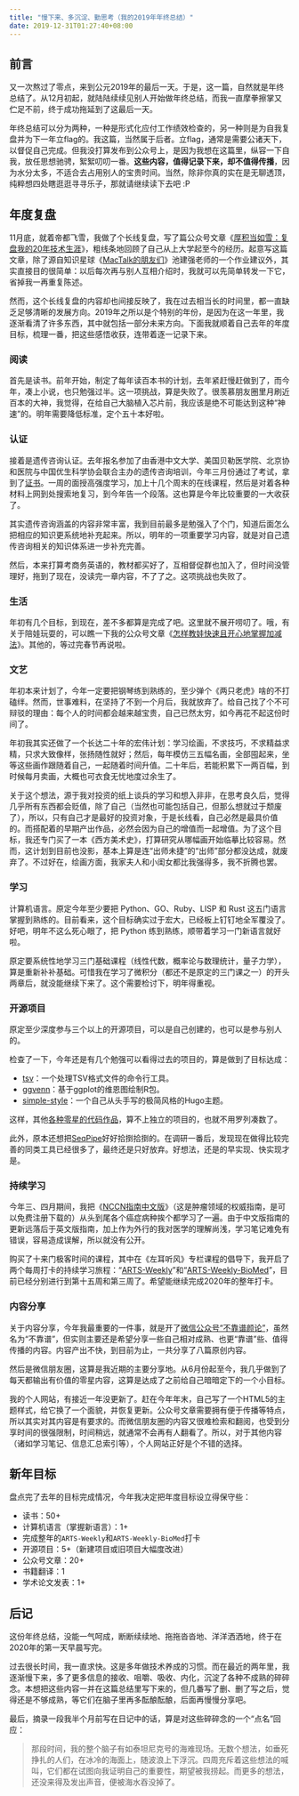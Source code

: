 ```yaml
---
title: "慢下来、多沉淀、勤思考（我的2019年年终总结）"
date: 2019-12-31T01:27:40+08:00
---
```


## 前言

又一次熬过了零点，来到公元2019年的最后一天。于是，这一篇，自然就是年终总结了。从12月初起，就陆陆续续见别人开始做年终总结，而我一直摩拳擦掌又伫足不前，终于成功拖延到了这最后一天。

年终总结可以分为两种，一种是形式化应付工作绩效检查的，另一种则是为自我复盘并为下一年立flag的。我这篇，当然属于后者。立flag，通常是需要公诸天下，以督促自己完成。但我没打算发布到公众号上，是因为我想在这篇里，纵容一下自我，放任思想驰骋，絮絮叨叨一番。**这些内容，值得记录下来，却不值得传播**，因为水分太多，不适合去占用别人的宝贵时间。当然，除非你真的实在是无聊透顶，纯粹想四处瞎逛逛寻寻乐子，那就请继续读下去吧 :P

## 年度复盘

11月底，就着帝都飞雪，我做了个长线复盘，写了篇公众号文章《[厚积当如雪：复盘我的20年技术生涯](https://mp.weixin.qq.com/s/jKB6nOuVZlnu6giYc7N1Qg)》，粗线条地回顾了自己从上大学起至今的经历。起意写这篇文章，除了源自知识星球《[MacTalk的朋友们](https://t.zsxq.com/yNnAeuf)》池建强老师的一个作业建议外，其实直接目的很简单：以后每次再与别人互相介绍时，我就可以先简单转发一下它，省掉我一再重复陈述。

然而，这个长线复盘的内容却也间接反映了，我在过去相当长的时间里，都一直缺乏足够清晰的发展方向。2019年之所以是个特别的年份，是因为在这一年里，我逐渐看清了许多东西，其中就包括一部分未来方向。下面我就顺着自己去年的年度目标，梳理一番，把这些感悟收获，连带着逐一记录下来。

### 阅读

首先是读书。前年开始，制定了每年读百本书的计划，去年紧赶慢赶做到了，而今年，凑上小说，也只勉强过半。这一项挑战，算是失败了。很羡慕朋友圈里月刷近百本的大神，我觉得，在给自己大脑植入芯片前，我应该是绝不可能达到这种“神速”的。明年需要降低标准，定个五十本好啦。

### 认证

接着是遗传咨询认证。去年报名参加了由香港中文大学、美国贝勒医学院、北京协和医院与中国优生科学协会联合主办的遗传咨询培训，今年三月份通过了考试，拿到了[证书](http://localhost:1313/images/genetic-counseling-certification.jpg)。一周的面授高强度学习，加上十几个周末的在线课程，然后是对着各种材料上网到处搜索地复习，到今年告一个段落。这也算是今年比较重要的一大收获了。

其实遗传咨询涵盖的内容非常丰富，我到目前最多是勉强入了个门，知道后面怎么把相应的知识更系统地补充起来。所以，明年的一项重要学习内容，就是对自己遗传咨询相关的知识体系进一步补充完善。

然后，本来打算考商务英语的，教材都买好了，互相督促群也加入了，但时间没管理好，拖到了现在，没读完一章内容，不了了之。这项挑战也失败了。

### 生活

年初有几个目标，到现在，差不多都算是完成了吧。这里就不展开唠叨了。哦，有关于陪娃玩耍的，可以瞧一下我的公众号文章《[怎样教娃快速且开心地掌握加减法](https://mp.weixin.qq.com/s/zF6_VME4cku3_LwxrKUHGg)》。其他的，等过完春节再说啦。

### 文艺

年初本来计划了，今年一定要把钢琴练到熟练的，至少弹个《两只老虎》啥的不打磕绊。然而，世事难料，在坚持了不到一个月后，我就放弃了。给自己找了个不可辩驳的理由：每个人的时间都会越来越宝贵，自己已然太穷，如今再花不起这份时间了。

年初我其实还做了一个长达二十年的宏伟计划：学习绘画，不求技巧，不求精益求精，只求大致像样，张扬随性就好；然后，每年模仿三五幅名画，全部囤起来，坐等这些画作跟随着自己，一起随着时间升值。二十年后，若能积累下一两百幅，到时候每月卖画，大概也可衣食无忧地度过余生了。

关于这个想法，源于我对投资的纸上谈兵的学习和想入非非，在思考良久后，觉得几乎所有东西都会贬值，除了自己（当然也可能包括自己，但那么想就过于颓废了），所以，只有自己才是最好的投资对象，于是长线看，自己必然是最具价值的。而搭配着的早期产出作品，必然会因为自己的增值而一起增值。为了这个目标，我还专门买了一本《西方美术史》，打算研究从哪幅画开始临摹比较容易。然而，这计划到目前也没影，基本上算是连“出师未捷”的“出师”部分都没达成，就废弃了。不过好在，绘画方面，我家夫人和小闺女都比我强得多，我不折腾也罢。

### 学习

计算机语言。原定今年至少要把 Python、GO、Ruby、LISP 和 Rust 这五门语言掌握到熟练的。目前看来，这个目标确实过于宏大，已经板上钉钉地全军覆没了。好吧，明年不这么死心眼了，把 Python 练到熟练，顺带着学习一门新语言就好啦。

原定要系统性地学习三门基础课程（线性代数，概率论与数理统计，量子力学），算是重新补补基础。可惜我在学习了微积分（都还不是原定的三门课之一）的开头两章后，就没能继续下来了。这个需要检讨下，明年得重视。

### 开源项目

原定至少深度参与三个以上的开源项目，可以是自己创建的，也可以是参与别人的。

检查了一下，今年还是有几个勉强可以看得过去的项目的，算是做到了目标达成：

* [tsv](https://github.com/yanlinlin82/tsv)：一个处理TSV格式文件的命令行工具。
* [ggvenn](https://github.com/yanlinlin82/ggvenn)：基于ggplot的维恩图绘制R包。
* [simple-style](https://github.com/yanlinlin82/simple-style)：一个自己从头手写的极简风格的Hugo主题。

这样，其他[各种零星的代码作品](works/)，算不上独立的项目的，也就不用罗列凑数了。

此外，原本还想把[SeqPipe](https://github.com/yanlinlin82/sesqpipe)好好拾捯拾捯的。在调研一番后，发现现在做得比较完善的同类工具已经很多了，最终还是只好放弃。好想法，还是的早实现、快实现才是。

### 持续学习

今年三、四月期间，我把《[NCCN指南中文版](https://www.nccn.org/global/international_adaptations.aspx#chinese_translations)》（这是肿瘤领域的权威指南，是可以免费注册下载的）从头到尾各个癌症病种挨个都学习了一遍。由于中文版指南的更新远落后于英文版指南，加上作为外行的我对医学的理解尚浅，学习笔记难免有错误，容易造成误解，所以就没有公开。

购买了十来门极客时间的课程，其中在《左耳听风》专栏课程的倡导下，我开启了两个每周打卡的持续学习旅程：“[ARTS-Weekly](/ARTS-Weekly/)”和“[ARTS-Weekly-BioMed](/ARTS-Weekly-BioMed/)”，目前已经分别进行到第十五周和第三周了。希望能继续完成2020年的整年打卡。

### 内容分享

关于内容分享，今年我最重要的一件事，就是开了[微信公众号“不靠谱颜论”](public/)，虽然名为“不靠谱”，但实则主要还是希望分享一些自己相对成熟、也更“靠谱”些、值得传播的内容。内容产出不快，到目前为止，一共分享了八篇原创内容。

然后是微信朋友圈，这算是我近期的主要分享地。从6月份起至今，我几乎做到了每天都输出有价值的零星内容，这算是达成了之前给自己暗暗定下的一个小目标。

我的个人网站，有接近一年没更新了。赶在今年年末，自己写了一个HTML5的主题样式，给它换了一个面貌，并恢复更新。公众号文章需要拥有便于传播等特点，所以其实对其内容是有要求的。而微信朋友圈的内容又很难检索和翻阅，也受到分享时间的很强限制，时间稍远，就通常不会再有人翻看了。所以，对于其他内容（诸如学习笔记、信息汇总索引等），个人网站正好是个不错的选择。

## 新年目标

盘点完了去年的目标完成情况，今年我决定把年度目标设立得保守些：

* 读书：50+
* 计算机语言（掌握新语言）：1+
* 完成整年的`ARTS-Weekly`和`ARTS-Weekly-BioMed`打卡
* 开源项目：5+（新建项目或旧项目大幅度改进）
* 公众号文章：20+
* 书籍翻译：1
* 学术论文发表：1+

## 后记

这份年终总结，没能一气呵成，断断续续地、拖拖沓沓地、洋洋洒洒地，终于在2020年的第一天早晨写完。

过去很长时间，我一直求快。这是多年做技术养成的习惯。而在最近的两年里，我逐渐慢下来，多了更多信息的接收、咀嚼、吸收、内化，沉淀了各种不成熟的碎碎念。本想把这些内容一并在这篇总结里写下来的，但几番写了删、删了写之后，觉得还是不够成熟，等它们在脑子里再多酝酿酝酿，后面再慢慢分享吧。

最后，摘录一段我半个月前写在日记中的话，算是对这些碎碎念的一个“点名”回应：

> 那段时间，我的整个脑子有如泰坦尼克号的海难现场。无数个想法，如垂死挣扎的人们，在冰冷的海面上，随波浪上下浮沉。四周充斥着这些想法的喊叫，它们都在试图向我证明自己的重要性，期望被我捞起。而更多的想法，还没来得及发出声音，便被海水吞没掉了。
